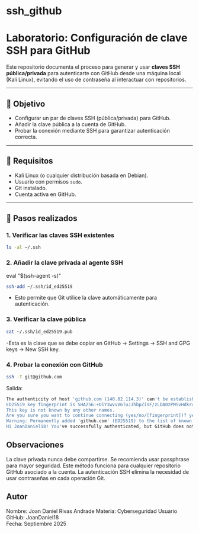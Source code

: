 # ssh_github
# Laboratorio: Configuración de clave SSH para GitHub

Este repositorio documenta el proceso para generar y usar **claves SSH pública/privada** para autenticarte con GitHub desde una máquina local (Kali Linux), evitando el uso de contraseña al interactuar con repositorios.

---

## 🔹 Objetivo
- Configurar un par de claves SSH (pública/privada) para GitHub.  
- Añadir la clave pública a la cuenta de GitHub.  
- Probar la conexión mediante SSH para garantizar autenticación correcta.  

---

## 🔹 Requisitos
- Kali Linux (o cualquier distribución basada en Debian).  
- Usuario con permisos `sudo`.  
- Git instalado.  
- Cuenta activa en GitHub.  

---

## 🔹 Pasos realizados

### 1. Verificar las claves SSH existentes
```bash
ls -al ~/.ssh
```

### 2. Añadir la clave privada al agente SSH
eval "$(ssh-agent -s)"
```bash
ssh-add ~/.ssh/id_ed25519
```

- Esto permite que Git utilice la clave automáticamente para autenticación.
### 3. Verificar la clave pública
```bash
cat ~/.ssh/id_ed25519.pub
```

-Esta es la clave que se debe copiar en GitHub → Settings → SSH and GPG keys → New SSH key.

### 4. Probar la conexión con GitHub
```bash 
ssh -T git@github.com
```

Salida:
```bash
The authenticity of host 'github.com (140.82.114.3)' can't be established.
ED25519 key fingerprint is SHA256:+DiY3wvvV6TuJJhbpZisF/zLDA0zPMSvHdkr4UvCOqU.
This key is not known by any other names.
Are you sure you want to continue connecting (yes/no/[fingerprint])? yes
Warning: Permanently added 'github.com' (ED25519) to the list of known hosts.
Hi JoanDaniel18! You've successfully authenticated, but GitHub does not provide shell access.
```

## Observaciones

La clave privada nunca debe compartirse.
Se recomienda usar passphrase para mayor seguridad.
Este método funciona para cualquier repositorio GitHub asociado a la cuenta.
La autenticación SSH elimina la necesidad de usar contraseñas en cada operación Git.

## Autor

Nombre: Joan Daniel Rivas Andrade
Materia: Cyberseguridad
Usuario GitHub: JoanDaniel18\
Fecha: Septiembre 2025
